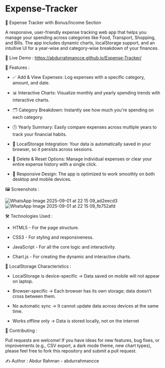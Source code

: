 # Expense-Tracker

💸 Expense Tracker with Bonus/Income Section 

A responsive, user-friendly expense tracking web app that helps you manage your spending across categories like Food, Transport, Shopping, and Bills. The app includes dynamic charts, localStorage support, and an intuitive UI for a year-wise and category-wise breakdown of your finances.

🔗 Live Demo : https://abdurrahmancce.github.io/Expense-Tracker/

📌 Features :

 * ✅ Add & View Expenses: Log expenses with a specific category, amount, and date.

* 📊 Interactive Charts: Visualize monthly and yearly spending trends with interactive charts.

* 🗂️ Category Breakdown: Instantly see how much you're spending on each category.

* 🕒 Yearly Summary: Easily compare expenses across multiple years to track your financial habits.

* 💾 LocalStorage Integration: Your data is automatically saved in your browser, so it persists across sessions.

* 🧹 Delete & Reset Options: Manage individual expenses or clear your entire expense history with a single click.

* 📱 Responsive Design: The app is optimized to work smoothly on both desktop and mobile devices.

🖼️ Screenshots :

![WhatsApp Image 2025-09-01 at 22 15 09_ad2eecd3](https://github.com/user-attachments/assets/cd0ae6ee-3f27-4da3-9901-5f18d7409866)
![WhatsApp Image 2025-09-01 at 22 15 09_fb752afd](https://github.com/user-attachments/assets/ea43a18a-ab72-4b56-a8e6-7d4e0ecb1d72)

🛠️ Technologies Used : 

 * HTML5 - For the page structure.

 * CSS3 - For styling and responsiveness.

 * JavaScript - For all the core logic and interactivity.

 * Chart.js - For creating the dynamic and interactive charts.

📄 LocalStorage Characteristics :

 * LocalStorage is device-specific → Data saved on mobile will not appear on laptop.

 * Browser-specific → Each browser has its own storage; data doesn’t cross between them.

 * No automatic sync → It cannot update data across devices at the same time.

 * Works offline only → Data is stored locally, not on the internet

📣 Contributing :

Pull requests are welcome! If you have ideas for new features, bug fixes, or improvements (e.g., CSV export, a dark mode theme, new chart types), please feel free to fork this repository and submit a pull request.

✍️ Author : 
Abdur Rahman - abdurrahmancce
